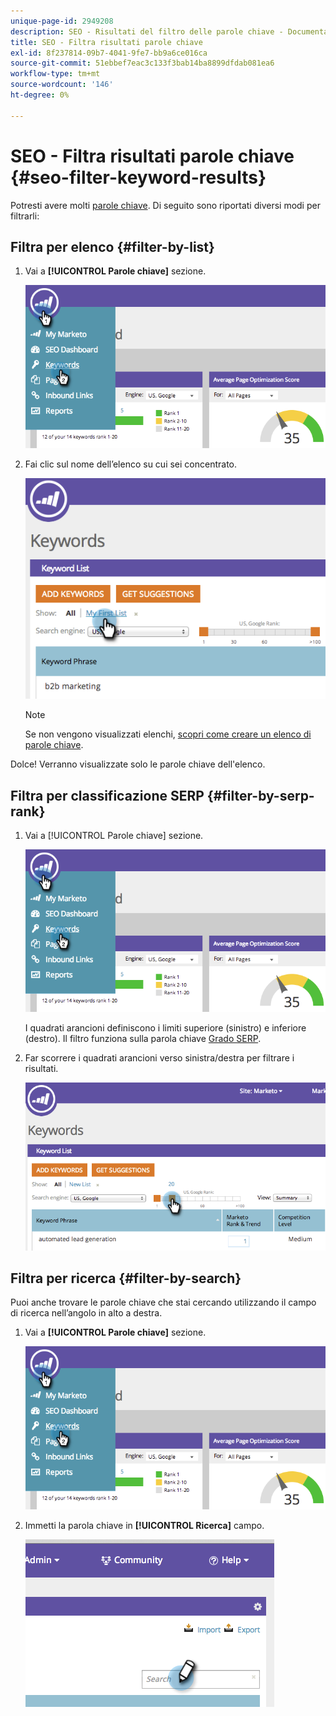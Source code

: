 ```yaml
---
unique-page-id: 2949208
description: SEO - Risultati del filtro delle parole chiave - Documentazione di Marketo - Documentazione del prodotto
title: SEO - Filtra risultati parole chiave
exl-id: 8f237814-09b7-4041-9fe7-bb9a6ce016ca
source-git-commit: 51ebbef7eac3c133f3bab14ba8899dfdab081ea6
workflow-type: tm+mt
source-wordcount: '146'
ht-degree: 0%

---
```


# SEO - Filtra risultati parole chiave {#seo-filter-keyword-results}

Potresti avere molti [parole chiave](/help/marketo/product-docs/additional-apps/seo/keywords/seo-understanding-keywords.md). Di seguito sono riportati diversi modi per filtrarli:

## Filtra per elenco {#filter-by-list}

1. Vai a **[!UICONTROL Parole chiave]** sezione.

   ![](assets/image2014-9-18-11-3a55-3a8.png)

1. Fai clic sul nome dell’elenco su cui sei concentrato.

   ![](assets/image2014-9-18-11-3a55-3a32.png)

   >[!NOTE]
   >
   >Se non vengono visualizzati elenchi, [scopri come creare un elenco di parole chiave](/help/marketo/product-docs/additional-apps/seo/understanding-seo/seo-managing-lists.md).

Dolce! Verranno visualizzate solo le parole chiave dell&#39;elenco.

## Filtra per classificazione SERP {#filter-by-serp-rank}

1. Vai a [!UICONTROL Parole chiave] sezione.

   ![](assets/image2014-9-18-12-3a0-3a10.png)

   I quadrati arancioni definiscono i limiti superiore (sinistro) e inferiore (destro). Il filtro funziona sulla parola chiave [Grado SERP](/help/marketo/product-docs/additional-apps/seo/understanding-seo/understanding-search-engine-optimization.md).

1. Far scorrere i quadrati arancioni verso sinistra/destra per filtrare i risultati.

   ![](assets/image2014-9-18-12-3a0-3a15.png)

## Filtra per ricerca {#filter-by-search}

Puoi anche trovare le parole chiave che stai cercando utilizzando il campo di ricerca nell’angolo in alto a destra.

1. Vai a **[!UICONTROL Parole chiave]** sezione.

   ![](assets/image2014-9-18-12-3a0-3a50.png)

1. Immetti la parola chiave in **[!UICONTROL Ricerca]** campo.

   ![](assets/image2014-9-18-12-3a1-3a7.png)
